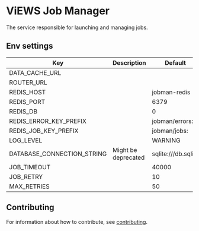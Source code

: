 # ViEWS Job Manager

The service responsible for launching and managing jobs.

## Env settings

|Key                                                          |Description                    |Default                      |
|-------------------------------------------------------------|-------------------------------|-----------------------------|
|DATA_CACHE_URL                                               |                               |                             |
|ROUTER_URL                                                   |                               |                             |
|REDIS_HOST                                                   |                               |jobman-redis                 |
|REDIS_PORT                                                   |                               |6379                         |
|REDIS_DB                                                     |                               |0                            |
|REDIS_ERROR_KEY_PREFIX                                       |                               |jobman/errors:               |
|REDIS_JOB_KEY_PREFIX                                         |                               |jobman/jobs:                 |
|LOG_LEVEL                                                    |                               |WARNING                      |
|DATABASE_CONNECTION_STRING                                   |Might be deprecated            |sqlite:///db.sqlite          |
|JOB_TIMEOUT                                                  |                               |40000                        |
|JOB_RETRY                                                    |                               |10                           |
|MAX_RETRIES                                                  |                               |50                           |

## Contributing

For information about how to contribute, see [contributing](https://www.github.com/prio-data/contributing).
